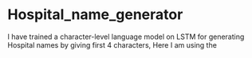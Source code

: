 # Hospital_name_generator

I have trained a character-level language model on LSTM for generating Hospital names by giving first 4 characters, Here I am using the 
